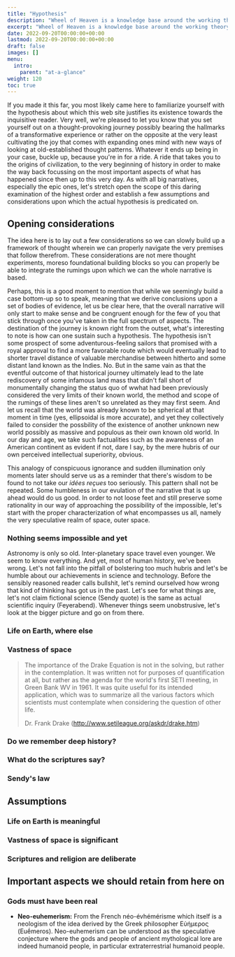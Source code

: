 ```yaml
---
title: "Hypothesis"
description: "Wheel of Heaven is a knowledge base around the working theory that life on Earth was intelligently designed by an extraterrestrial civilization, the so-called Elohim."
excerpt: "Wheel of Heaven is a knowledge base around the working theory that life on Earth was intelligently designed by an extraterrestrial civilization, the so-called Elohim."
date: 2022-09-20T00:00:00+00:00
lastmod: 2022-09-20T00:00:00+00:00
draft: false
images: []
menu:
  intro:
    parent: "at-a-glance"
weight: 120
toc: true
---
```


If you made it this far, you most likely came here to familiarize yourself with the hypothesis about which this web site justifies its existence towards the inquisitive reader. Very well, we're pleased to let you know that you set yourself out on a thought-provoking journey possibly bearing the hallmarks of a transformative experience or rather on the opposite at the very least cultivating the joy that comes with expanding ones mind with new ways of looking at old-established thought patterns. Whatever it ends up being in your case, buckle up, because you're in for a ride. A ride that takes you to the origins of civilization, to the very beginning of history in order to make the way back focussing on the most important aspects of what has happened since then up to this very day. As with all big narratives, especially the epic ones, let's stretch open the scope of this daring examination of the highest order and establish a few assumptions and considerations upon which the actual hypothesis is predicated on.

## Opening considerations

The idea here is to lay out a few considerations so we can slowly build up a framework of thought wherein we can properly navigate the very premises that follow therefrom. These considerations are not mere thought experiments, moreso foundational building blocks so you can properly be able to integrate the rumings upon which we can the whole narrative is based.

Perhaps, this is a good moment to mention that while we seemingly build a case bottom-up so to speak, meaning that we derive conclusions upon a set of bodies of evidence, let us be clear here, that the overall narrative will only start to make sense and be congruent enough for the few of you that stick through once you've taken in the full spectrum of aspects. The destination of the journey is known right from the outset, what's interesting to note is how can one sustain such a hypothesis. The hypothesis isn't some prospect of some adventurous-feeling sailors that promised with a royal approval to find a more favorable route which would eventually lead to shorter travel distance of valuable merchandise between hitherto and some distant land known as the Indies. No. But in the same vain as that the eventful outcome of that historical journey ultimately lead to the late rediscovery of some infamous land mass that didn't fall short of monumentally changing the status quo of wwhat had been previously considered the very limits of their known world, the method and scope of the rumings of these lines aren't so unrelated as they may first seem. And let us recall that the world was already known to be spherical at that moment in time (yes, ellipsoidal is more accurate), and yet they collectively failed to consider the possbility of the existence of another unknown new world possibly as massive and populous as their own known old world. In our day and age, we take such factualities such as the awareness of an American continent as evident if not, dare I say, by the mere hubris of our own perceived intellectual superiority, obvious.

This analogy of conspicuous ignorance and sudden illumination only moments later should serve us as a reminder that there's wisdom to be found to not take our _idées reçues_ too seriously. This pattern shall not be repeated. Some humbleness in our evulation of the narrative that is up ahead would do us good. In order to not loose feet and still preserve some rationality in our way of approaching the possibility of the impossible, let's start with the proper characterization of what encompasses us all, namely the very speculative realm of space, outer space.

### Nothing seems impossible and yet

Astronomy is only so old. Inter-planetary space travel even younger. We seem to know everything. And yet, most of human history, we've been wrong. Let's not fall into the pitfall of bolstering too much hubris and let's be humble about our achievements in science and technology. Before the sensibly reasoned reader calls bullshit, let's remind ourselved how wrong that kind of thinking has got us in the past. Let's see for what things are, let's not claim fictional science (Sendy quote) is the same as actual scientific inquiry (Feyerabend). Whenever things seem unobstrusive, let's look at the bigger picture and go on from there.

### Life on Earth, where else

### Vastness of space

> The importance of the Drake Equation is not in the solving, but rather in the contemplation. It was written not for purposes of quantification at all, but rather as the agenda for the world's first SETI meeting, in Green Bank WV in 1961. It was quite useful for its intended application, which was to summarize all the various factors which scientists must contemplate when considering the question of other life.
>
> Dr. Frank Drake (http://www.setileague.org/askdr/drake.htm)

### Do we remember deep history?

### What do the scriptures say?

### Sendy's law

## Assumptions

### Life on Earth is meaningful

### Vastness of space is significant

### Scriptures and religion are deliberate

## Important aspects we should retain from here on

### Gods must have been real

- **Neo-euhemerism:** From the French néo-évhémérisme which itself is a neologism of the idea derived by the Greek philosopher Εὐήμερος (Euḗmeros). Neo-euhemerism can be understood as the speculative conjecture where the gods and people of ancient mythological lore are indeed humanoid people, in particular extraterrestrial humanoid people.
